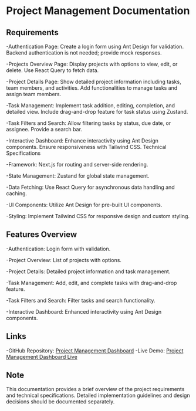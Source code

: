 # Project Management Documentation

## Requirements

-Authentication Page:
Create a login form using Ant Design for validation. Backend authentication is not needed; provide mock responses.

-Projects Overview Page: Display projects with options to view, edit, or delete. Use React Query to fetch data.

-Project Details Page: Show detailed project information including tasks, team members, and activities. Add functionalities to manage tasks and assign team members.

-Task Management: Implement task addition, editing, completion, and detailed view. Include drag-and-drop feature for task status using Zustand.

-Task Filters and Search: Allow filtering tasks by status, due date, or assignee. Provide a search bar.

-Interactive Dashboard: Enhance interactivity using Ant Design components. Ensure responsiveness with Tailwind CSS.
Technical Specifications

-Framework: Next.js for routing and server-side rendering.

-State Management: Zustand for global state management.

-Data Fetching: Use React Query for asynchronous data handling and caching.

-UI Components: Utilize Ant Design for pre-built UI components.

-Styling: Implement Tailwind CSS for responsive design and custom styling.

## Features Overview

-Authentication: Login form with validation.

-Project Overview: List of projects with options.

-Project Details: Detailed project information and task management.

-Task Management: Add, edit, and complete tasks with drag-and-drop feature.

-Task Filters and Search: Filter tasks and search functionality.

-Interactive Dashboard: Enhanced interactivity using Ant Design components.

## Links

-GitHub Repository: [Project Management Dashboard](https://github.com/Galib6/Project-Management-Dashboard)
-Live Demo: [Project Management Dashboard Live](https://project-management-dashboard-seven.vercel.app/)

## Note

This documentation provides a brief overview of the project requirements and technical specifications. Detailed implementation guidelines and design decisions should be documented separately.
